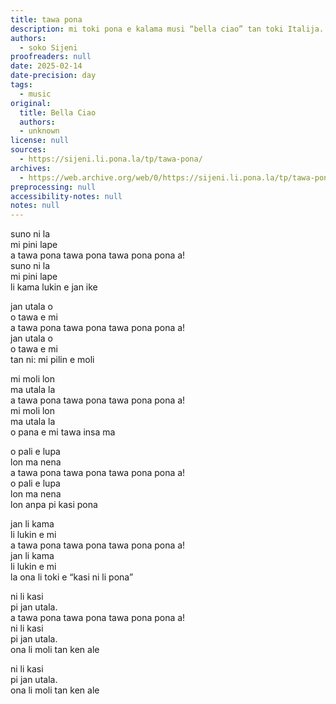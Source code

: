 ```yaml
---
title: tawa pona
description: mi toki pona e kalama musi “bella ciao” tan toki Italija.
authors:
  - soko Sijeni
proofreaders: null
date: 2025-02-14
date-precision: day
tags:
  - music
original:
  title: Bella Ciao
  authors: 
  - unknown
license: null
sources:
  - https://sijeni.li.pona.la/tp/tawa-pona/
archives:
  - https://web.archive.org/web/0/https://sijeni.li.pona.la/tp/tawa-pona/
preprocessing: null
accessibility-notes: null
notes: null
---
```


suno ni la  
mi pini lape  
a tawa pona tawa pona tawa pona pona a!  
suno ni la  
mi pini lape  
li kama lukin e jan ike  

jan utala o  
o tawa e mi  
a tawa pona tawa pona tawa pona pona a!  
jan utala o  
o tawa e mi  
tan ni: mi pilin e moli  

mi moli lon  
ma utala la  
a tawa pona tawa pona tawa pona pona a!  
mi moli lon  
ma utala la  
o pana e mi tawa insa ma  

o pali e lupa  
lon ma nena  
a tawa pona tawa pona tawa pona pona a!  
o pali e lupa  
lon ma nena  
lon anpa pi kasi pona  

jan li kama  
li lukin e mi  
a tawa pona tawa pona tawa pona pona a!  
jan li kama  
li lukin e mi  
la ona li toki e “kasi ni li pona”  

ni li kasi  
pi jan utala.  
a tawa pona tawa pona tawa pona pona a!  
ni li kasi  
pi jan utala.  
ona li moli tan ken ale  

ni li kasi  
pi jan utala.  
ona li moli tan ken ale  
